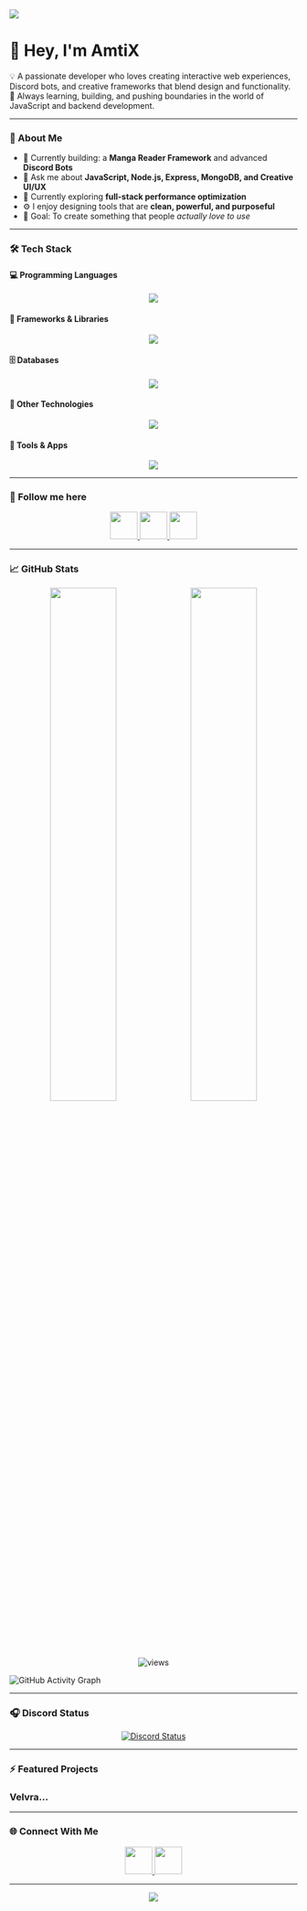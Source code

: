 

<img src="https://capsule-render.vercel.app/api?type=waving&color=25:000,100:050D25&height=150&section=header" />

# 👋 Hey, I'm **AmtiX**

💡 A passionate developer who loves creating interactive web experiences, Discord bots, and creative frameworks that blend design and functionality.  
🚀 Always learning, building, and pushing boundaries in the world of JavaScript and backend development.

---

### 🧠 About Me
- 🔭 Currently building: a **Manga Reader Framework** and advanced **Discord Bots**
- 💬 Ask me about **JavaScript, Node.js, Express, MongoDB, and Creative UI/UX**
- 🌱 Currently exploring **full-stack performance optimization**
- ⚙️ I enjoy designing tools that are **clean, powerful, and purposeful**
- 🎯 Goal: To create something that people *actually love to use*

---

### 🛠️ Tech Stack

#### 💻 Programming Languages
<p align="center">
  <img src="https://skillicons.dev/icons?i=html,css,js,ts,py,go,php,java,cpp,cs,ruby,go,rust,lua,julia,bash" />
</p>

#### 🧩 Frameworks & Libraries
<p align="center">
  <img src="https://skillicons.dev/icons?i=nodejs,bun,express,react,next,discordjs" />
</p>

#### 🗄️ Databases
<p align="center">
  <img src="https://skillicons.dev/icons?i=mysql,postgresql,mongodb,firebase,sqlite" />
</p>

#### 🧠 Other Technologies
<p align="center">
  <img src="https://skillicons.dev/icons?i=vscode,git,github" />
</p>

#### 🧰 Tools & Apps
<p align="center">
  <img src="https://skillicons.dev/icons?i=windows,linux,ubuntu,kali,arch,discord,blender,ps,ae" />
</p>

---

### 📍 Follow me here
<p align="center">
  <a href="https://discord.com/users/246354195979042817" target="_blank">
    <img src="https://skillicons.dev/icons?i=discord" width="48px" />
  </a>
  <a href="https://x.com/AmtiXDev" target="_blank">
    <img src="https://skillicons.dev/icons?i=twitter" width="48px" />
  </a>
  <a href="https://www.instagram.com/amtixdev" target="_blank">
    <img src="https://skillicons.dev/icons?i=instagram" width="48px" />
  </a>
</p>

---

### 📈 GitHub Stats
<p align="center">
  <img width="48%" src="https://github-readme-stats.vercel.app/api?username=mutesuffering&show_icons=true&theme=tokyonight" />
  <img width="48%" src="https://github-readme-streak-stats.herokuapp.com/?user=mutesuffering&theme=tokyonight" />
  <img src="https://komarev.com/ghpvc/?username=mutesuffering" alt="views" />
</p>

![GitHub Activity Graph](https://github-readme-activity-graph.vercel.app/graph?username=mutesuffering&theme=tokyo-night&hide_border=true)

---

### 🎧 Discord Status
<p align="center">
  <a href="https://discord.com/users/246354195979042817">
    <img src="https://lanyard.cnrad.dev/api/246354195979042817?theme=dark&bg=1a1b27&borderRadius=10px&animated=true&idleMessage=Probably%20coding%20something%20cool..." alt="Discord Status"/>
  </a>
</p>

---

### ⚡ Featured Projects
### Velvra...

---

### 🌐 Connect With Me
<p align="center">
  <a href="mailto:contact@creativeframework.site" target="_blank">
    <img src="https://skillicons.dev/icons?i=gmail" width="48px" />
  </a>
  <a href="https://discord.gg/kANGqx4Frn" target="_blank">
    <img src="https://skillicons.dev/icons?i=discord" width="48px" />
  </a>
</p>

---

<p align="center">
    <img src="https://capsule-render.vercel.app/api?type=waving&color=25:000,100:050D25&height=100&section=footer" />
</p>
